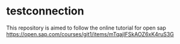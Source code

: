 # testconnection
This repository is aimed to follow the online tutorial for open sap https://open.sap.com/courses/git1/items/mTqajIFSkAOZ6xK4ruS3G
